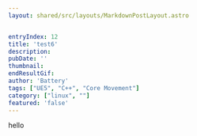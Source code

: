 ```yaml
---
layout: shared/src/layouts/MarkdownPostLayout.astro


entryIndex: 12
title: 'test6'
description: 
pubDate: ''
thumbnail: 
endResultGif: 
author: 'Battery'
tags: ["UE5", "C++", "Core Movement"]
category: ["linux", ""]
featured: 'false'
---
```


hello